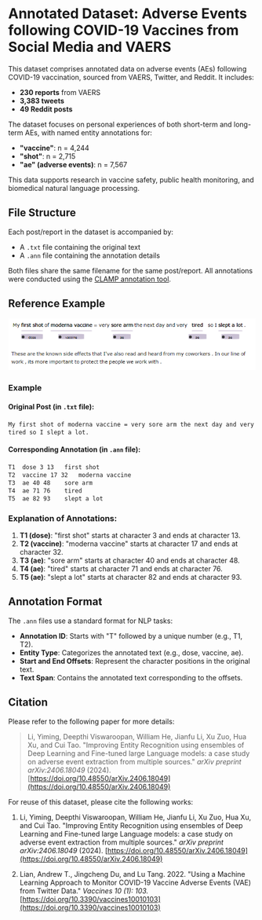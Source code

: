 # Annotated Dataset: Adverse Events following COVID-19 Vaccines from Social Media and VAERS

This dataset comprises annotated data on adverse events (AEs) following COVID-19 vaccination, sourced from VAERS, Twitter, and Reddit. It includes:

- **230 reports** from VAERS
- **3,383 tweets**
- **49 Reddit posts**

The dataset focuses on personal experiences of both short-term and long-term AEs, with named entity annotations for:

- **"vaccine"**: n = 4,244 
- **"shot"**: n = 2,715 
- **"ae" (adverse events)**: n = 7,567 

This data supports research in vaccine safety, public health monitoring, and biomedical natural language processing.

## File Structure

Each post/report in the dataset is accompanied by:

- A `.txt` file containing the original text
- A `.ann` file containing the annotation details

Both files share the same filename for the same post/report. All annotations were conducted using the [CLAMP annotation tool](https://clamp.uth.edu/).

## Reference Example

![Example Annotation](/clamp_annotation.png)

### Example

#### Original Post (in `.txt` file):
```text
My first shot of moderna vaccine = very sore arm the next day and very tired so I slept a lot.
```

#### Corresponding Annotation (in `.ann` file):
```text
T1	dose 3 13	first shot
T2	vaccine 17 32	moderna vaccine
T3	ae 40 48	sore arm
T4	ae 71 76	tired
T5	ae 82 93	slept a lot
```

### Explanation of Annotations:

1. **T1 (dose)**: "first shot" starts at character 3 and ends at character 13.
2. **T2 (vaccine)**: "moderna vaccine" starts at character 17 and ends at character 32.
3. **T3 (ae)**: "sore arm" starts at character 40 and ends at character 48.
4. **T4 (ae)**: "tired" starts at character 71 and ends at character 76.
5. **T5 (ae)**: "slept a lot" starts at character 82 and ends at character 93.

## Annotation Format

The `.ann` files use a standard format for NLP tasks:

- **Annotation ID**: Starts with "T" followed by a unique number (e.g., T1, T2).
- **Entity Type**: Categorizes the annotated text (e.g., dose, vaccine, ae).
- **Start and End Offsets**: Represent the character positions in the original text.
- **Text Span**: Contains the annotated text corresponding to the offsets.


## Citation

Please refer to the following paper for more details:

> Li, Yiming, Deepthi Viswaroopan, William He, Jianfu Li, Xu Zuo, Hua Xu, and Cui Tao. "Improving Entity Recognition using ensembles of Deep Learning and Fine-tuned large Language models: a case study on adverse event extraction from multiple sources." *arXiv preprint arXiv:2406.18049* (2024). [https://doi.org/10.48550/arXiv.2406.18049](https://doi.org/10.48550/arXiv.2406.18049)

For reuse of this dataset, please cite the following works:

1. Li, Yiming, Deepthi Viswaroopan, William He, Jianfu Li, Xu Zuo, Hua Xu, and Cui Tao. "Improving Entity Recognition using ensembles of Deep Learning and Fine-tuned large Language models: a case study on adverse event extraction from multiple sources." *arXiv preprint arXiv:2406.18049* (2024). [https://doi.org/10.48550/arXiv.2406.18049](https://doi.org/10.48550/arXiv.2406.18049)

2. Lian, Andrew T., Jingcheng Du, and Lu Tang. 2022. "Using a Machine Learning Approach to Monitor COVID-19 Vaccine Adverse Events (VAE) from Twitter Data." *Vaccines 10 (1): 103.* [https://doi.org/10.3390/vaccines10010103](https://doi.org/10.3390/vaccines10010103)
